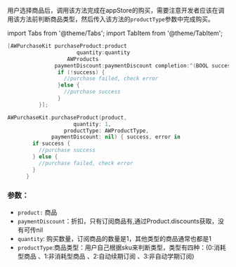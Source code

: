 
用户选择商品后，调用该方法完成在appStore的购买，需要注意开发者应该在调用该方法前判断商品类型，然后传入该方法的`productType`参数中完成购买。

import Tabs from '@theme/Tabs';
import TabItem from '@theme/TabItem';

<Tabs>
  <TabItem value="Objective-C" label="Objective-C">

```Objective-C 
[AWPurchaseKit purchaseProduct:product 
                      quantity:quantity 
                   AWProducts 
               paymentDiscount:paymentDiscount completion:^(BOOL success, AWError * _Nonnull error) {
                if (!success) {
                  //purchase failed, check error
                }else {
                  //purchase success
                }
          }];
```
  </TabItem>
  <TabItem value="Swift" label="Swift">

```Swift
AWPurchaseKit.purchaseProduct(product, 
                     quantity: 1, 
                  productType: AWProductType, 
              paymentDiscount: nil) { success, error in
        if success {
          //purchase success
        } else {
          //purchase failed, check error
        }
      }
```
  </TabItem>
</Tabs>

### 参数：
*  `product:` 商品
* `paymentDiscount`：折扣，只有订阅商品有,通过Product.discounts获取，没有可传nil
*  `quantity`: 购买数量，订阅商品的数量是1，其他类型的商品通常也都是1
*  `productType`:商品类型：用户自己根据sku来判断类型，类型有四种：(0:消耗型商品   、1:非消耗型商品  、2:自动续期订阅 、3:非自动学期订阅)
